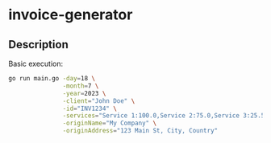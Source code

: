 # invoice-generator


## Description

Basic execution:

```bash
go run main.go -day=18 \
               -month=7 \
               -year=2023 \
               -client="John Doe" \
               -id="INV1234" \
               -services="Service 1:100.0,Service 2:75.0,Service 3:25.5" \
               -originName="My Company" \
               -originAddress="123 Main St, City, Country"
```
